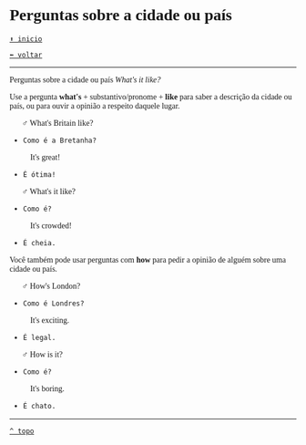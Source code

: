 <font face="Calibri">

# Perguntas sobre a cidade ou país

[`⬆️ inicio`](../../EF%20Route.md)

[`⬅️ voltar`](../Iniciante%201.md)

---

Perguntas sobre a cidade ou país *What's it like?*

Use a pergunta **what's** + substantivo/pronome + **like** para saber a descrição da cidade ou país, ou para ouvir a opinião a respeito daquele lugar.

🧔🏻‍♂️ What's Britain like?

+ `Como é a Bretanha?`

👩🏻‍🦰 It's great!

+ `É ótima!`

🧔🏻‍♂️ What's it like?

+ `Como é?`

👩🏻‍🦰 It's crowded!

+ `É cheia.`

Você também pode usar perguntas com **how** para pedir a opinião de alguém sobre uma cidade ou país.

🧔🏻‍♂️ How's London?

+ `Como é Londres?`

👩🏻‍🦰 It's exciting.

+ `É legal.`

🧔🏻‍♂️ How is it?

+ `Como é?`

👩🏻‍🦰 It's boring.

+ `É chato.`

---

[`^ topo`](#-perguntas-sobre-a-cidade-ou-país)
</font>
